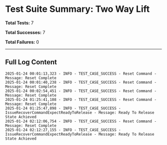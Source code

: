 # Test Suite Summary: Two Way Lift

**Total Tests:** 7

**Total Successes:** 7

**Total Failures:** 0

---

## Full Log Content

```
2025-01-24 00:01:13,323 - INFO - TEST_CASE_SUCCESS - Reset Command - Message: Reset Complete
2025-01-24 00:01:40,238 - INFO - TEST_CASE_SUCCESS - Reset Command - Message: Reset Complete
2025-01-24 00:02:54,451 - INFO - TEST_CASE_SUCCESS - Reset Command - Message: Reset Complete
2025-01-24 01:25:41,108 - INFO - TEST_CASE_SUCCESS - Reset Command - Message: Reset Complete
2025-01-24 01:25:47,898 - INFO - TEST_CASE_SUCCESS - IssueRecoverCommandExpectReadyToRelease - Message: Ready To Release State Achieved
2025-01-24 02:12:06,754 - INFO - TEST_CASE_SUCCESS - Reset Command - Message: Reset Complete
2025-01-24 02:12:27,155 - INFO - TEST_CASE_SUCCESS - IssueRecoverCommandExpectReadyToRelease - Message: Ready To Release State Achieved
```
